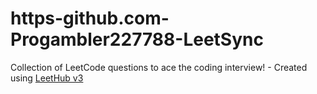# https-github.com-Progambler227788-LeetSync
Collection of LeetCode questions to ace the coding interview! - Created using [LeetHub v3](https://github.com/raphaelheinz/LeetHub-3.0)

